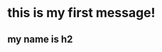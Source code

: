 <!doctype html>
<html>
<head>
  <meta charset="utf-8">
  <title>test</title>
</head>
<body>
  <h1>this is my first message!</h1>
  <h2>my name is h2</h2>
</body>
</html>
